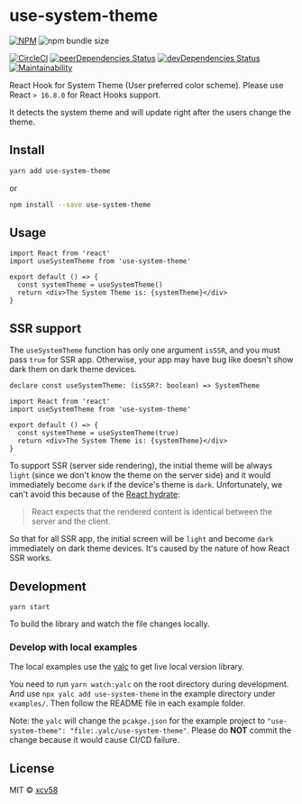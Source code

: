 # use-system-theme

[![NPM](https://img.shields.io/npm/v/use-system-theme.svg)](https://www.npmjs.com/package/use-system-theme)
![npm bundle size](https://img.shields.io/bundlephobia/min/use-system-theme)

[![CircleCI](https://circleci.com/gh/xcv58/use-system-theme.svg?style=svg)](https://circleci.com/gh/xcv58/use-system-theme)
[![peerDependencies Status](https://david-dm.org/xcv58/use-system-theme/peer-status.svg)](https://david-dm.org/xcv58/use-system-theme?type=peer)
[![devDependencies Status](https://david-dm.org/xcv58/use-system-theme/dev-status.svg)](https://david-dm.org/xcv58/use-system-theme?type=dev)
[![Maintainability](https://api.codeclimate.com/v1/badges/b9d2a00973782602d73a/maintainability)](https://codeclimate.com/github/xcv58/use-system-theme/maintainability)

React Hook for System Theme (User preferred color scheme). Please use React `> 16.8.0` for React Hooks support.

It detects the system theme and will update right after the users change the theme.

## Install

```bash
yarn add use-system-theme
```

or

```bash
npm install --save use-system-theme
```

## Usage

```tsx
import React from 'react'
import useSystemTheme from 'use-system-theme'

export default () => {
  const systemTheme = useSystemTheme()
  return <div>The System Theme is: {systemTheme}</div>
}
```

## SSR support

The `useSystemTheme` function has only one argument `isSSR`, and you must pass `true` for SSR app. Otherwise, your app may have bug like doesn't show dark them on dark theme devices.

```tsx
declare const useSystemTheme: (isSSR?: boolean) => SystemTheme
```

```tsx
import React from 'react'
import useSystemTheme from 'use-system-theme'

export default () => {
  const systemTheme = useSystemTheme(true)
  return <div>The System Theme is: {systemTheme}</div>
}
```

To support SSR (server side rendering), the initial theme will be always `light` (since we don't know the theme on the server side) and it would immediately become `dark` if the device's theme is `dark`. Unfortunately, we can't avoid this because of the [React hydrate](https://reactjs.org/docs/react-dom.html#hydrate):

> React expects that the rendered content is identical between the server and the client.

So that for all SSR app, the initial screen will be `light` and become `dark` immediately on dark theme devices. It's caused by the nature of how React SSR works.

## Development

`yarn start`

To build the library and watch the file changes locally.

### Develop with local examples

The local examples use the [yalc](https://github.com/whitecolor/yalc) to get live local version library.

You need to run `yarn watch:yalc` on the root directory during development. And use `npx yalc add use-system-theme` in the example directory under `examples/`. Then follow the README file in each example folder.

Note: the `yalc` will change the `pcakge.json` for the example project to `"use-system-theme": "file:.yalc/use-system-theme"`. Please do **NOT** commit the change because it would cause CI/CD failure.

## License

MIT © [xcv58](https://github.com/xcv58)
